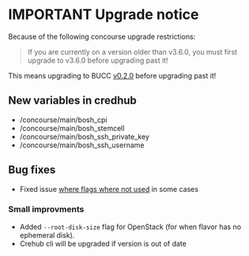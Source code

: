 # IMPORTANT Upgrade notice
Because of the following concourse upgrade restrictions:
> If you are currently on a version older than v3.6.0, you must first upgrade to v3.6.0 before upgrading past it!

This means upgrading to BUCC [v0.2.0](https://github.com/starkandwayne/bucc/releases/tag/v0.2.0) before upgrading past it!

## New variables in credhub
- /concourse/main/bosh_cpi
- /concourse/main/bosh_stemcell
- /concourse/main/bosh_ssh_private_key
- /concourse/main/bosh_ssh_username

## Bug fixes
- Fixed issue [where flags where not used](https://github.com/starkandwayne/bucc/commit/c151076c8442a629160bcec4a6bae19167bf024d) in some cases

### Small improvments
- Added `--root-disk-size` flag for OpenStack (for when flavor has no ephemeral disk).
- Crehub cli will be upgraded if version is out of date
